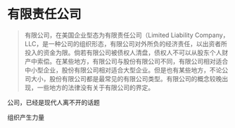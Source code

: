 # 有限责任公司

> 有限公司，在美国企业型态为有限责任公司（Limited Liability Company，LLC，是一种公司的组织形态，有限公司对外所负的经济责任，以出资者所投入的资金为限。倘若有限公司被债权人清盘，债权人不可以从股东个人财产中索偿。在某些地方，有限公司与股份有限公司不同，有限公司相对适合中小型企业，股份有限公司相对适合大型企业。但是也有某些地方，不论公司大小，股份有限公司都是最常见的有限公司类型。有限公司的概念较晚出现，一些地方的法律没有关于有限公司的界定。

公司，已经是现代人离不开的话题

组织产生力量

